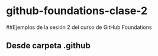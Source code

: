 # github-foundations-clase-2

##Ejemplos de la sesión 2 del curso de GitHub Foundations
## Desde carpeta .github